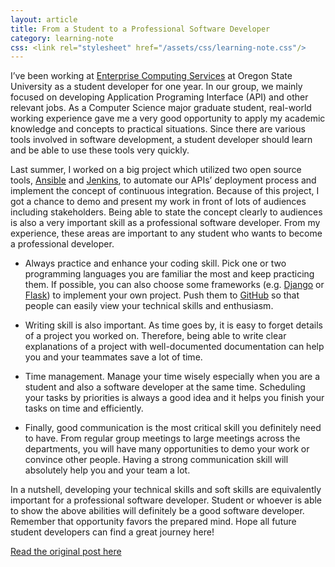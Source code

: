 ```yaml
---
layout: article
title: From a Student to a Professional Software Developer
category: learning-note
css: <link rel="stylesheet" href="/assets/css/learning-note.css"/>
---
```


I’ve been working at [Enterprise Computing Services](http://is.oregonstate.edu/ecs) at Oregon State University as a student developer for one year. In our group, we mainly focused on developing Application Programing Interface (API) and other relevant jobs. As a Computer Science major graduate student, real-world working experience gave me a very good opportunity to apply my academic knowledge and concepts to practical situations. Since there are various tools involved in software development, a student developer should learn and be able to use these tools very quickly.

Last summer, I worked on a big project which utilized two open source tools, [Ansible](https://www.ansible.com/) and [Jenkins](https://jenkins.io/), to automate our APIs’ deployment process and implement the concept of continuous integration. Because of this project, I got a chance to demo and present my work in front of lots of audiences including stakeholders. Being able to state the concept clearly to audiences is also a very important skill as a professional software developer. From my experience, these areas are important to any student who wants to become a professional developer.

* Always practice and enhance your coding skill. Pick one or two programming languages you are familiar the most and keep practicing them. If possible, you can also choose some frameworks (e.g. [Django](https://www.djangoproject.com/) or [Flask](http://flask.pocoo.org/)) to implement your own project. Push them to [GitHub](https://github.com/tsoliangwu0130) so that people can easily view your technical skills and enthusiasm.

* Writing skill is also important. As time goes by, it is easy to forget details of a project you worked on. Therefore, being able to write clear explanations of a project with well-documented documentation can help you and your teammates save a lot of time.

* Time management. Manage your time wisely especially when you are a student and also a software developer at the same time. Scheduling your tasks by priorities is always a good idea and it helps you finish your tasks on time and efficiently.

* Finally, good communication is the most critical skill you definitely need to have. From regular group meetings to large meetings across the departments, you will have many opportunities to demo your work or convince other people. Having a strong communication skill will absolutely help you and your team a lot.

In a nutshell, developing your technical skills and soft skills are equivalently important for a professional software developer. Student or whoever is able to show the above abilities will definitely be a good software developer. Remember that opportunity favors the prepared mind. Hope all future student developers can find a great journey here!

[Read the original post here](http://blogs.oregonstate.edu/developer/2017/03/15/student-professional-software-developer/)
